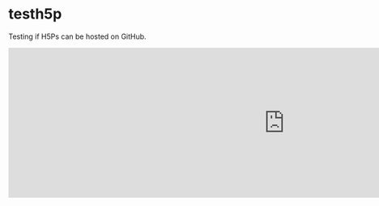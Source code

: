 # testh5p
Testing if H5Ps can be hosted on GitHub.

<script src="https://h5p.org/sites/all/modules/h5p/library/js/h5p-resizer.js" charset="UTF-8"></script>

<iframe src="https://h5p.org/h5p/embed/1459108" width="1090" height="297" frameborder="0" allowfullscreen="allowfullscreen" allow="geolocation *; microphone *; camera *; midi *; encrypted-media *" title="Adjectives"></iframe><script src="https://h5p.org/sites/all/modules/h5p/library/js/h5p-resizer.js" charset="UTF-8"></script>
